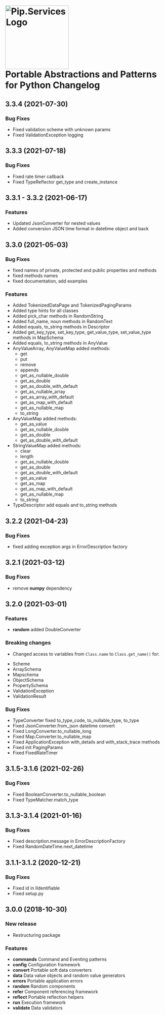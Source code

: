 # <img src="https://uploads-ssl.webflow.com/5ea5d3315186cf5ec60c3ee4/5edf1c94ce4c859f2b188094_logo.svg" alt="Pip.Services Logo" width="200"> <br/> Portable Abstractions and Patterns for Python Changelog

## <a name="3.3.4"></a> 3.3.4 (2021-07-30)

### Bug Fixes
* Fixed validation scheme with unknown params
* Fixed ValidationException logging


## <a name="3.3.3"></a> 3.3.3 (2021-07-18)

### Bug Fixes
* Fixed rate timer callback
* Fixed TypeReflector get_type and create_instance

## <a name="3.3.1 - 3.3.2"></a> 3.3.1 - 3.3.2 (2021-06-17)

### Features
* Updated JsonConverter for nested values
* Added conversion JSON time format in datetime object and back

## <a name="3.3.0"></a> 3.3.0 (2021-05-03)

### Bug Fixes
* fixed names of private, protected and public properties and methods
* fixed methods names
* fixed documentation, add examples


### Features
* Added TokenizedDataPage and TokenizedPagingParams
* Added type hints for all classes
* Added pick_char methods in RandomString
* Added full_name, noun methods in RandomText
* Added equals, to_string methods in Descriptor
* Added get_key_type, set_key_type, get_value_type, set_value_type methods in MapSchema
* Added equals, to_string methods in AnyValue
* AnyValueArray, AnyValueMap added methods:
    - get
    - put
    - remove
    - appends
    - get_as_nullable_double
    - get_as_double
    - get_as_double_with_default
    - get_as_nullable_array
    - get_as_array_with_default
    - get_as_map_with_default
    - get_as_nullable_map
    - to_string
* AnyValueMap added methods:
    - get_as_value
    - get_as_nullable_double
    - get_as_double
    - get_as_double_with_default
* StringValueMap added methods:
    - clear
    - length
    - get_as_nullable_double
    - get_as_double
    - get_as_double_with_default
    - get_as_value
    - get_as_map
    - get_as_map_with_default
    - get_as_nullable_map
    - to_string
* TypeDescriptor add equals and to_string methods



## <a name="3.2.2"></a> 3.2.2 (2021-04-23)

### Bug Fixes
* fixed adding exception args in ErrorDescription factory

## <a name="3.2.1"></a> 3.2.1 (2021-03-12)

### Bug Fixes
* remove **numpy** dependency

## <a name="3.2.0"></a> 3.2.0 (2021-03-01)

### Features
* **random** added DoubleConverter


### Breaking changes
* Сhanged access to variables from `Class.name` to `Class.get_name()` for:
- Scheme
- ArraySchema
- Mapschema
- ObjectSchema
- PropertySchema
- ValidationException
- ValidationResult

### Bug Fixes
* TypeConverter fixed to_type_code, to_nullable_type, to_type
* Fixed JsonConverter.from_json datetime convert
* Fixed LongConverter.to_nullable_long
* Fixed Map.Converter.to_nullable_map
* Fixed ApplicationException with_details and with_stack_trace methods
* Fixed init PagingParams
* Fixed FixedRateTimer


## <a name="3.1.5-3.1.6"></a> 3.1.5-3.1.6 (2021-02-26)

### Bug Fixes

* Fixed BooleanConverter.to_nullable_boolean
* Fixed TypeMatcher.match_type

## <a name="3.1.3-3.1.4"></a> 3.1.3-3.1.4 (2021-01-16)

### Bug Fixes

* Fixed description.message in ErrorDescriptionFactory
* Fixed RandomDateTime.next_datetime

## <a name="3.1.1-3.1.2"></a> 3.1.1-3.1.2 (2020-12-21)

### Bug Fixes

* Fixed id in IIdentifiable
* Fixed setup.py

## <a name="3.0.0"></a>3.0.0 (2018-10-30)

### New release
* Restructuring package

### Features
* **commands** Command and Eventing patterns
* **config** Configuration framework
* **convert** Portable soft data converters
* **data** Data value objects and random value generators
* **errors** Portable application errors
* **random** Random components
* **refer** Component referencing framework
* **reflect** Portable reflection helpers
* **run** Execution framework
* **validate** Data validators

